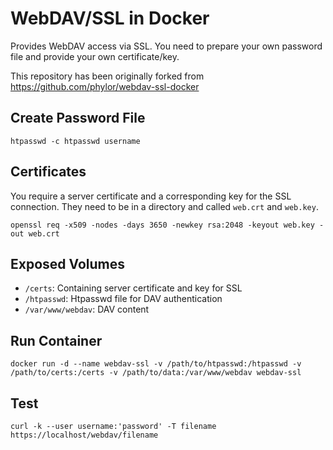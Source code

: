 # WebDAV/SSL in Docker
Provides WebDAV access via SSL. You need to prepare your own password
file and provide your own certificate/key.

This repository has been originally forked from https://github.com/phylor/webdav-ssl-docker

## Create Password File

    htpasswd -c htpasswd username

## Certificates
You require a server certificate and a corresponding key for the SSL
connection. They need to be in a directory and called `web.crt` and
`web.key`.

    openssl req -x509 -nodes -days 3650 -newkey rsa:2048 -keyout web.key -out web.crt

## Exposed Volumes

- `/certs`: Containing server certificate and key for SSL
- `/htpasswd`: Htpasswd file for DAV authentication
- `/var/www/webdav`: DAV content

## Run Container

    docker run -d --name webdav-ssl -v /path/to/htpasswd:/htpasswd -v /path/to/certs:/certs -v /path/to/data:/var/www/webdav webdav-ssl

## Test
    curl -k --user username:'password' -T filename https://localhost/webdav/filename
    
